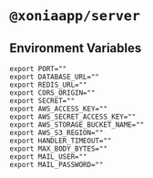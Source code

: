 # `@xoniaapp/server`

## Environment Variables

```
export PORT=""
export DATABASE_URL=""
export REDIS_URL=""
export CORS_ORIGIN=""
export SECRET=""
export AWS_ACCESS_KEY=""
export AWS_SECRET_ACCESS_KEY=""
export AWS_STORAGE_BUCKET_NAME=""
export AWS_S3_REGION=""
export HANDLER_TIMEOUT=""
export MAX_BODY_BYTES=""
export MAIL_USER=""
export MAIL_PASSWORD=""
```
